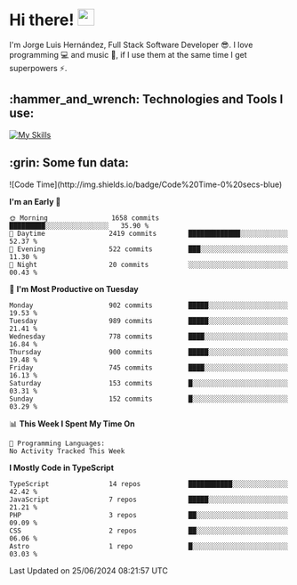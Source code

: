 <h1 align="left">
 <abc>
  <br>Hi there! <img src="https://user-images.githubusercontent.com/42378118/110234147-e3259600-7f4e-11eb-95be-0c4047144dea.gif" width="30"><br>
 </abc>
</h1>

I'm Jorge Luis Hernández, Full Stack Software Developer :sunglasses:. I love programming :computer: and music :musical_score:, if I use them at the same time I get superpowers :zap:. 


<h2 align="left">:hammer_and_wrench: Technologies and Tools I use:</h2>

[![My Skills](https://skillicons.dev/icons?i=js,ts,html,css,py,vue,react,next,nest,postgres,mysql)](https://skillicons.dev)

<h2 align="left">:grin: Some fun data:</h2>
<!--START_SECTION:waka-->
![Code Time](http://img.shields.io/badge/Code%20Time-0%20secs-blue)

**I'm an Early 🐤** 

```text
🌞 Morning                1658 commits        █████████░░░░░░░░░░░░░░░░   35.90 % 
🌆 Daytime                2419 commits        █████████████░░░░░░░░░░░░   52.37 % 
🌃 Evening                522 commits         ███░░░░░░░░░░░░░░░░░░░░░░   11.30 % 
🌙 Night                  20 commits          ░░░░░░░░░░░░░░░░░░░░░░░░░   00.43 % 
```
📅 **I'm Most Productive on Tuesday** 

```text
Monday                   902 commits         █████░░░░░░░░░░░░░░░░░░░░   19.53 % 
Tuesday                  989 commits         █████░░░░░░░░░░░░░░░░░░░░   21.41 % 
Wednesday                778 commits         ████░░░░░░░░░░░░░░░░░░░░░   16.84 % 
Thursday                 900 commits         █████░░░░░░░░░░░░░░░░░░░░   19.48 % 
Friday                   745 commits         ████░░░░░░░░░░░░░░░░░░░░░   16.13 % 
Saturday                 153 commits         █░░░░░░░░░░░░░░░░░░░░░░░░   03.31 % 
Sunday                   152 commits         █░░░░░░░░░░░░░░░░░░░░░░░░   03.29 % 
```


📊 **This Week I Spent My Time On** 

```text
💬 Programming Languages: 
No Activity Tracked This Week
```

**I Mostly Code in TypeScript** 

```text
TypeScript               14 repos            ███████████░░░░░░░░░░░░░░   42.42 % 
JavaScript               7 repos             █████░░░░░░░░░░░░░░░░░░░░   21.21 % 
PHP                      3 repos             ██░░░░░░░░░░░░░░░░░░░░░░░   09.09 % 
CSS                      2 repos             ██░░░░░░░░░░░░░░░░░░░░░░░   06.06 % 
Astro                    1 repo              █░░░░░░░░░░░░░░░░░░░░░░░░   03.03 % 
```




 Last Updated on 25/06/2024 08:21:57 UTC
<!--END_SECTION:waka-->
